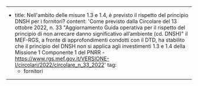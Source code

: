 ---
  - title: Nell'ambito delle misure 1.3 e 1.4, è previsto il rispetto del principio DNSH per i fornitori?
    content: 'Come previsto dalla Circolare del 13 ottobre 2022, n. 33 "Aggiornamento Guida operativa per il rispetto del principio di non arrecare danno significativo all’ambiente (cd. DNSH)" il MEF-RGS, a fronte di approfondimenti condotti con il DTD, ha stabilito che il principio del DNSH non si applica agli investimenti 1.3 e 1.4 della Missione 1 Componente 1 del PNRR - <a target="_blank" href="https://www.rgs.mef.gov.it/VERSIONE-I/circolari/2022/circolare_n_33_2022">https://www.rgs.mef.gov.it/VERSIONE-I/circolari/2022/circolare_n_33_2022</a>'
    tag:
      - fornitori
---